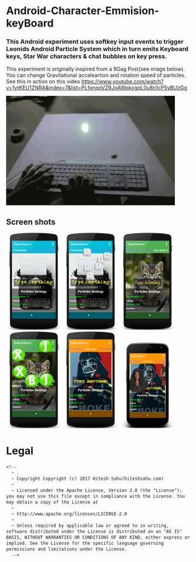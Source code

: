 # Android-Character-Emmision-keyBoard

### This Android experiment uses softkey input events to trigger Leonids Android Particle System which in turn emits Keyboard keys, Star War characters & chat bubbles on key press.

  This experiment is originally inspired from a 9Gag Post(see image below). You can change Gravitational acceleartion and rotation speed of particles. See this in action on this video https://www.youtube.com/watch?v=1ytKEU1ZNRA&index=7&list=PLfqnqoVZRJoAWpkogqL0u8n1cP5yBUzGg

![Alt text](https://github.com/hiteshsahu/Android-Character-Emmision-keyBoard/blob/master/Gif/inspiration.gif "inspiration")

## Screen shots

<img src="https://github.com/hiteshsahu/Android-Character-Emmision-keyBoard/blob/master/Gif/keys.png" width="30%"> <img src="https://github.com/hiteshsahu/Android-Character-Emmision-keyBoard/blob/master/Gif/key_1.png" width="30%"> <img src="https://github.com/hiteshsahu/Android-Character-Emmision-keyBoard/blob/master/Gif/bubble.png" width="30%"> <img src="https://github.com/hiteshsahu/Android-Character-Emmision-keyBoard/blob/master/Gif/bubble_1.png" width="30%"> <img src="https://github.com/hiteshsahu/Android-Character-Emmision-keyBoard/blob/master/Gif/StarWars.png" width="30%"> <img src="https://github.com/hiteshsahu/Android-Character-Emmision-keyBoard/blob/master/Gif/StarWars_1.png" width="30%"> 


# Legal

    <!--
      ~ .
      ~ Copyright Copyright (c) 2017 Hitesh Sahu(hiteshsahu.com)
      ~
      ~ Licensed under the Apache License, Version 2.0 (the "License"); you may not use this file except in compliance with the License. You may obtain a copy of the License at
      ~
      ~ http://www.apache.org/licenses/LICENSE-2.0
      ~
      ~ Unless required by applicable law or agreed to in writing, software distributed under the License is distributed on an "AS IS" BASIS, WITHOUT WARRANTIES OR CONDITIONS OF ANY KIND, either express or implied. See the License for the specific language governing permissions and limitations under the License.
      -->


